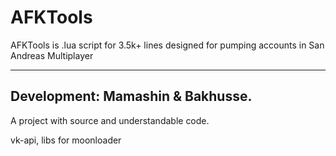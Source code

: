 # AFKTools
AFKTools is .lua script for 3.5k+ lines designed for pumping accounts in San Andreas Multiplayer

---
## Development: Mamashin & Bakhusse. 

A project with source and understandable code. 

vk-api, libs for moonloader
